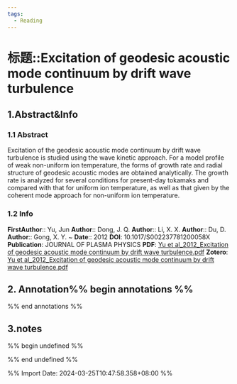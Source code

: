 ```yaml
---
tags:
  - Reading
---
```

# 标题::Excitation of geodesic acoustic mode continuum by drift wave turbulence

## 1.Abstract&Info
### 1.1 Abstract
Excitation of the geodesic acoustic mode continuum by drift wave turbulence is studied using the wave kinetic approach. For a model profile of weak non-uniform ion temperature, the forms of growth rate and radial structure of geodesic acoustic modes are obtained analytically. The growth rate is analyzed for several conditions for present-day tokamaks and compared with that for uniform ion temperature, as well as that given by the coherent mode approach for non-uniform ion temperature.

### 1.2 Info
**FirstAuthor**:: Yu, Jun 
**Author**:: Dong, J. Q. 
**Author**:: Li, X. X. 
**Author**:: Du, D. 
**Author**:: Gong, X. Y. 
~
**Date**:: 2012
**DOI**: 10.1017/S002237781200058X
**Publication**: JOURNAL OF PLASMA PHYSICS
**PDF**: [Yu et al_2012_Excitation of geodesic acoustic mode continuum by drift wave turbulence.pdf](file://E:\Zotero\storage\EWXGRBL5\Yu%20et%20al_2012_Excitation%20of%20geodesic%20acoustic%20mode%20continuum%20by%20drift%20wave%20turbulence.pdf)
**Zotero**: [Yu et al_2012_Excitation of geodesic acoustic mode continuum by drift wave turbulence.pdf](zotero://select/library/items/EWXGRBL5)


## 2. Annotation%% begin annotations %%


%% end annotations %%

## 3.notes
%% begin undefined %%


%% end undefined %%

%% Import Date: 2024-03-25T10:47:58.358+08:00 %%
